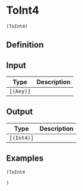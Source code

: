 # ToInt4

```clojure
(ToInt4)
```

## Definition


## Input
| Type | Description |
|------|-------------|
| `[(Any)]` |  |


## Output
| Type | Description |
|------|-------------|
| `[(Int4)]` |  |


## Examples

```clojure
(ToInt4

)
```
